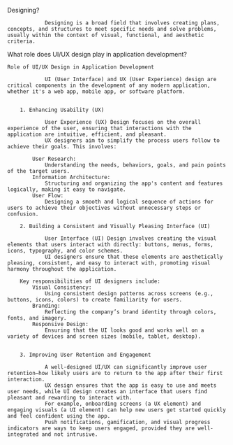 Designing?

                Designing is a broad field that involves creating plans, concepts, and structures to meet specific needs and solve problems, usually within the context of visual, functional, and aesthetic criteria. 

What role does UI/UX design play in application development?

    Role of UI/UX Design in Application Development

                UI (User Interface) and UX (User Experience) design are critical components in the development of any modern application, whether it's a web app, mobile app, or software platform.


        1. Enhancing Usability (UX)

                User Experience (UX) Design focuses on the overall experience of the user, ensuring that interactions with the application are intuitive, efficient, and pleasant.
                UX designers aim to simplify the process users follow to achieve their goals. This involves:

            User Research:
                Understanding the needs, behaviors, goals, and pain points of the target users.
            Information Architecture:
                Structuring and organizing the app's content and features logically, making it easy to navigate.
            User Flow:
                Designing a smooth and logical sequence of actions for users to achieve their objectives without unnecessary steps or confusion.
           
        2. Building a Consistent and Visually Pleasing Interface (UI)

                User Interface (UI) Design involves creating the visual elements that users interact with directly: buttons, menus, forms, icons, typography, and color schemes.
                UI designers ensure that these elements are aesthetically pleasing, consistent, and easy to interact with, promoting visual harmony throughout the application.
       
        Key responsibilities of UI designers include:
            Visual Consistency: 
                Using consistent design patterns across screens (e.g., buttons, icons, colors) to create familiarity for users.
            Branding:
                Reflecting the company’s brand identity through colors, fonts, and imagery.
            Responsive Design: 
                Ensuring that the UI looks good and works well on a variety of devices and screen sizes (mobile, tablet, desktop).


        3. Improving User Retention and Engagement
        
                A well-designed UI/UX can significantly improve user retention—how likely users are to return to the app after their first interaction.
                UX design ensures that the app is easy to use and meets user needs, while UI design creates an interface that users find pleasant and rewarding to interact with.
                For example, onboarding screens (a UX element) and engaging visuals (a UI element) can help new users get started quickly and feel confident using the app.
                Push notifications, gamification, and visual progress indicators are ways to keep users engaged, provided they are well-integrated and not intrusive.
